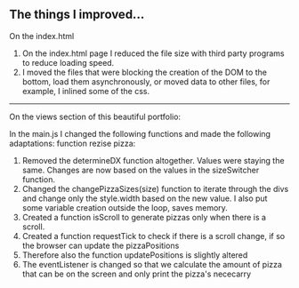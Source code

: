 ## The things I improved...

On the index.html
1. On the index.html page I reduced the file size with third party programs to reduce loading speed.
2. I moved the files that were blocking the creation of the DOM to the bottom, load them asynchronously, or moved data to other files, for example, I inlined some of the css.
------------------------------------------------------------------------------------------------------------------------------
On the views section of this beautiful portfolio:

In the main.js I changed the following functions and made the following adaptations:
function rezise pizza:
1. Removed the determineDX function altogether. Values were staying the same. Changes are now based on the values in the sizeSwitcher function.
2. Changed the changePizzaSizes(size) function to iterate through the divs and change only the style.width based on the new value. I also put some variable creation outside the loop, saves memory.
3. Created a function isScroll to generate pizzas only when there is a scroll.
4. Created a function requestTick to check if there is a scroll change, if so the browser can update the pizzaPositions
5.  Therefore also the function updatePositions is slightly altered
6. The eventListener is changed so that we calculate the amount of pizza that can be on the screen and only print the pizza's nececarry

